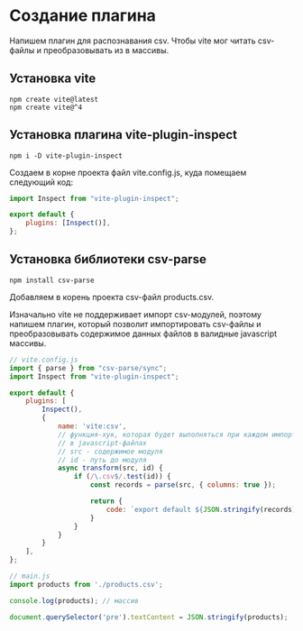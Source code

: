 # Создание плагина

Напишем плагин для распознавания csv. Чтобы vite мог читать csv-файлы и преобразовывать из в массивы.

## Установка vite

```
npm create vite@latest
npm create vite@^4
```

## Установка плагина vite-plugin-inspect

```
npm i -D vite-plugin-inspect
```

Создаем в корне проекта файл vite.config.js, куда помещаем следующий код:

```js
import Inspect from "vite-plugin-inspect";

export default {
	plugins: [Inspect()],
};
```

## Установка библиотеки csv-parse

```
npm install csv-parse
```

Добавляем в корень проекта csv-файл products.csv.

Изначально vite не поддерживает импорт csv-модулей, поэтому напишем плагин, который позволит импортировать csv-файлы и преобразовывать содержимое данных файлов в валидные javascript массивы.

```js
// vite.config.js
import { parse } from "csv-parse/sync";
import Inspect from "vite-plugin-inspect";

export default {
	plugins: [
		Inspect(),
		{
			name: 'vite:csv',
			// функция-хук, которая будет выполняться при каждом импорте модулей
			// в javascript-файлах
			// src - содержимое модуля
			// id - путь до модуля
			async transform(src, id) {
				if (/\.csv$/.test(id)) {
					const records = parse(src, { columns: true });

					return {
						code: `export default ${JSON.stringify(records)}`,
					}
				}
			}
		}
	],
};
```

```js
// main.js
import products from './products.csv';

console.log(products); // массив

document.querySelector('pre').textContent = JSON.stringify(products);
```